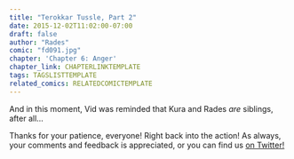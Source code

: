 ```yaml
---
title: "Terokkar Tussle, Part 2"
date: 2015-12-02T11:02:00-07:00
draft: false
author: "Rades"
comic: "fd091.jpg"
chapter: 'Chapter 6: Anger'
chapter_link: CHAPTERLINKTEMPLATE
tags: TAGSLISTTEMPLATE
related_comics: RELATEDCOMICTEMPLATE
---
```


And in this moment, Vid was reminded that Kura and Rades *are* siblings, after all…


Thanks for your patience, everyone! Right back into the action! As always, your comments and feedback is appreciated, or you can find us [on Twitter!](https://twitter.com/fromdraenor)

